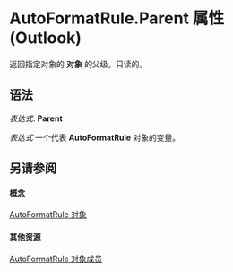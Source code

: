 
# AutoFormatRule.Parent 属性 (Outlook)

返回指定对象的 **对象** 的父级。只读的。


## 语法

 _表达式_. **Parent**

 _表达式_ 一个代表 **AutoFormatRule** 对象的变量。


## 另请参阅


#### 概念


[AutoFormatRule 对象](6d295c41-17f9-8e67-4595-4330fd3cec99.md)
#### 其他资源


[AutoFormatRule 对象成员](753ada2b-f807-2085-e552-aed0b7cb4fc8.md)
